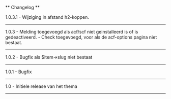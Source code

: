 ** Changelog **

1.0.3.1 - Wijziging in afstand h2-koppen.
       
------------------------------------------------------------------------------------------------------------------------

1.0.3   - Melding toegevoegd als acf/scf niet geinstalleerd is of is gedeactiveerd.
        - Check toegevoegd, voor als de acf-options pagina niet bestaat.

------------------------------------------------------------------------------------------------------------------------

1.0.2   - Bugfix als $item->slug niet bestaat

------------------------------------------------------------------------------------------------------------------------

1.0.1   - Bugfix

------------------------------------------------------------------------------------------------------------------------

1.0     - Initiele release van het thema

------------------------------------------------------------------------------------------------------------------------